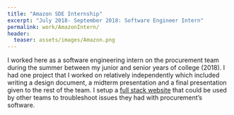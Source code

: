 ```yaml
---
title: "Amazon SDE Internship"
excerpt: "July 2018- September 2018: Software Engineer Intern"
permalink: work/AmazonIntern/
header:
  teaser: assets/images/Amazon.png
---
```


I worked here as a software engineering intern on the procurement team during the summer between my junior and senior years of college (2018).  I had one project that I worked on relatively independently which included writing a design document, a midterm presentation and a final presentation given to the rest of the team.  I setup a [full stack website](/projects/TroubleshootSite/) that could be used by other teams to troubleshoot issues they had with procurement’s software.